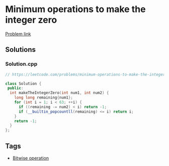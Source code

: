 # Minimum operations to make the integer zero

[Problem link](https://leetcode.com/problems/minimum-operations-to-make-the-integer-zero/)

## Solutions


### Solution.cpp
```cpp
// https://leetcode.com/problems/minimum-operations-to-make-the-integer-zero/

class Solution {
 public:
  int makeTheIntegerZero(int num1, int num2) {
    long long remaining{num1};
    for (int i = 1; i < 63; ++i) {
      if ((remaining -= num2) < i) return -1;
      if (__builtin_popcountll(remaining) <= i) return i;
    }
    return -1;
  }
};
```
## Tags

* [Bitwise operation](/Collections/bitwise-operation.md#bitwise-operation)
